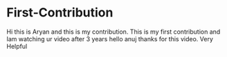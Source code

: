 # First-Contribution
Hi this is Aryan and this is my contribution.
This is my first contribution and Iam watching ur video after 3 years
hello anuj thanks for this video. Very Helpful
